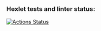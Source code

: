 ### Hexlet tests and linter status:
[![Actions Status](https://github.com/gpiento/java-project-78/actions/workflows/hexlet-check.yml/badge.svg)](https://github.com/gpiento/java-project-78/actions)